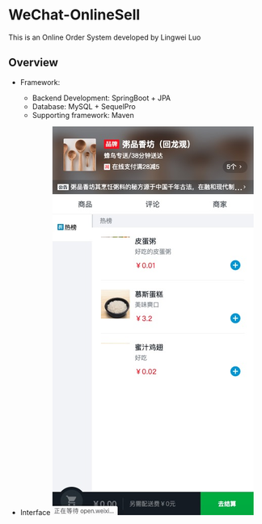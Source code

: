 # WeChat-OnlineSell
This is an Online Order System developed by Lingwei Luo

Overview
---------
* Framework: 
  * Backend Development: SpringBoot + JPA
  * Database: MySQL + SequelPro
  * Supporting framework: Maven

* Interface
![](doc/Main.jpg)